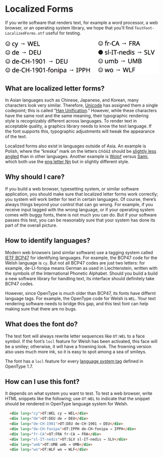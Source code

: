 # Localized Forms

If you write software that renders text, for example a word processor,
a web browser, or an operating system library, we hope that you’ll
find `TestFont-LocalizedForms.otf` useful for testing.

![screenshot](LocalizedForms.png)


## What are localized letter forms?

In Asian languages such as Chinese, Japanese, and Korean, many
characters look very similar. Therefore,
[Unicode](http://unicode.org/standard/WhatIsUnicode.html) has assigned
them a single codepoint; this is called “[Han
Unification](https://en.wikipedia.org/wiki/Han_unification).” However,
while these characters have the same root and the same meaning, their
typographic rendering style is recognizably different across
languages. To render text in acceptable quality, a graphics library
needs to know the text language. If the font supports this,
typographic adjustments will tweak the appearance of the text.

Localized forms also exist in languages outside of Asia.
An example is Polish, where the “kreska” mark on the letters ćńóśź
should be [slightly less angled](https://glyphsapp.com/tutorials/localize-your-font-polish-kreska) than in other languages. Another example is
[Wolof](https://en.wikipedia.org/wiki/Wolof_language) versus
[Sami](https://en.wikipedia.org/wiki/Sami_languages), which both
use the [eng letter Ŋŋ](https://en.wikipedia.org/wiki/Eng_%28letter%29)
but in slightly different style.


## Why should I care?

If you build a web browser, typesetting system, or similar
software application, you should make sure that localized letter
forms work correctly; you system will work better for text in
certain languages. Of course, there’s always things beyond your
control that can go wrong. For example, if you receive input
tagged with the wrong language, or if your operating system comes
with buggy fonts, there is not much you can do.  But if your
software passes this test, you can be reasonably sure that your
system has done its part of the overall picture.


## How to identify languages?

Modern web browsers (and similar software) use a tagging system
called [IETF BCP47](https://www.w3.org/International/articles/language-tags/)
for identifying languages. For example, the BCP47 code for the Welsh
language is `cy`. But not all BCP47 codes are just
two letters: for example, de-LI-fonipa means German as used in
Liechtenstein, written with the symbols of the International
Phonetic Alphabet. Should you build a build a new software library
for handling text, its interface should definitely take BCP47 codes.

However, since OpenType is much older than BCP47, its fonts have
differnt language tags. For example, the OpenType code for Welsh is
`WEL`.  Your text rendering software needs to bridge this gap, and
this test font can help making sure that there are no bugs.


## What does the font do?

The test font will always rewrite letter sequences like `OT:WEL` to a
face symbol.  If the font’s `locl` feature for Welsh has been
activated, this face will be a smiley; otherwise, it will have a
frowning look.  The frowning version also uses much more ink,
so it is easy to spot among a sea of smileys.

The font has a `locl` feature for every [language system
tag](https://www.microsoft.com/typography/otspec170/languagetags.htm)
defined in OpenType 1.7.


## How can I use this font?

It depends on what system you want to test. To test a web browser,
write HTML snippets like the following; use `OT:WEL` to indicate
that the snippet should be rendered in OpenType language system
for Welsh.

```html
  <div lang="cy">OT:WEL cy → WEL</div>
  <div lang="de">OT:DEU de → DEU</div>
  <div lang="de-CH-1901">OT:DEU de-CH-1901 → DEU</div>
  <div lang="de-CH-fonipa">OT:IPPH de-CH-fonipa → IPPH</div>
  <div lang="fr-CA">OT:FRA fr-CA → FRA</div>
  <div lang="sl-IT-nedis">OT:SLV sl-IT-nedis → SLV</div>
  <div lang="umb">OT:UMB umb → UMB</div>
  <div lang="wo">OT:WLF wo → WLF</div>
```
